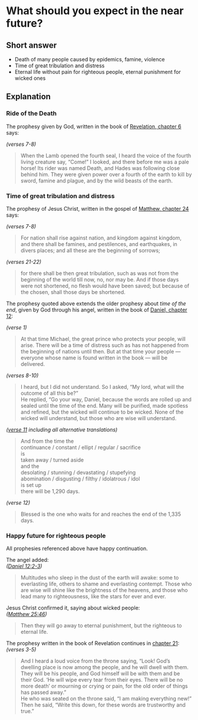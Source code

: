 # What should you expect in the near future?

## Short answer
- Death of many people caused by epidemics, famine, violence
- Time of great tribulation and distress
- Eternal life without pain for righteous people, eternal punishment for wicked ones

## Explanation

### Ride of the Death
The prophesy given by God, written in the book of [Revelation, chapter 6](https://biblehub.com/niv/revelation/6.htm) says:

*(verses 7-8)*
> When the Lamb opened the fourth seal, I heard the voice of the fourth living creature say, “Come!”
> I looked, and there before me was a pale horse! Its rider was named Death, and Hades was following close behind him. They were given power over a fourth of the earth to kill by sword, famine and plague, and by the wild beasts of the earth.  

### Time of great tribulation and distress
The prophesy of Jesus Christ, written in the gospel of [Matthew, chapter 24](https://biblehub.com/ylt/matthew/24.htm) says:

*(verses 7-8)*
> For nation shall rise against nation, and kingdom against kingdom, and there shall be famines, and pestilences, and earthquakes, in divers places;
> and all these are the beginning of sorrows;  

*(verses 21-22)*
> for there shall be then great tribulation, such as was not from the beginning of the world till now, no, nor may be.
> And if those days were not shortened, no flesh would have been saved; but because of the chosen, shall those days be shortened.   

The prophesy quoted above extends the older prophesy about *time of the end*, given by God through his angel, written in the book of [Daniel, chapter 12](https://biblehub.com/niv/daniel/12.htm):

*(verse 1)*
> At that time Michael, the great prince who protects your people, will arise. There will be a time of distress such as has not happened from the beginning of nations until then. But at that time your people — everyone whose name is found written in the book — will be delivered.  

*(verses 8-10)*
> I heard, but I did not understand. So I asked, “My lord, what will the outcome of all this be?”  
> He replied, “Go your way, Daniel, because the words are rolled up and sealed until the time of the end.
> Many will be purified, made spotless and refined, but the wicked will continue to be wicked. None of the wicked will understand, but those who are wise will understand.  

*([verse 11](https://biblehub.com/daniel/12-11.htm) including all alternative translations)*
> And from the time the  
> continuance / constant / ellipt / regular / sacrifice  
> is  
> taken away / turned aside  
> and the  
> desolating / stunning / devastating / stupefying  
> abomination / disgusting / filthy / idolatrous / idol  
> is set up  
> there will be 1,290 days.  

*(verse 12)*
> Blessed is the one who waits for and reaches the end of the 1,335 days.  

### Happy future for righteous people
All prophesies referenced above have happy continuation.

The angel added:  
*([Daniel 12:2-3](https://biblehub.com/niv/daniel/12.htm))*
> Multitudes who sleep in the dust of the earth will awake: some to everlasting life, others to shame and everlasting contempt.
> Those who are wise will shine like the brightness of the heavens, and those who lead many to righteousness, like the stars for ever and ever.  

Jesus Christ confirmed it, saying about wicked people:  
*([Matthew 25:46](https://biblehub.com/niv/matthew/25.htm))*
> Then they will go away to eternal punishment, but the righteous to eternal life.  

The prophesy written in the book of Revelation continues in [chapter 21](https://biblehub.com/niv/revelation/21.htm):  
*(verses 3-5)*
> And I heard a loud voice from the throne saying, “Look! God’s dwelling place is now among the people, and he will dwell with them. They will be his people, and God himself will be with them and be their God.
> ‘He will wipe every tear from their eyes. There will be no more death’ or mourning or crying or pain, for the old order of things has passed away.”  
> He who was seated on the throne said, “I am making everything new!” Then he said, “Write this down, for these words are trustworthy and true.”  
